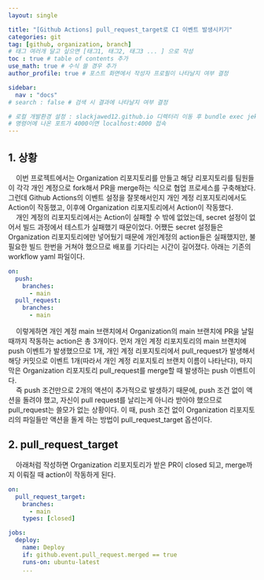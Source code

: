 ```yaml
---
layout: single

title: "[Github Actions] pull_request_target로 CI 이벤트 발생시키기"
categories: git
tag: [github, organization, branch]
# 태그 여러개 달고 싶으면 [태그1, 태그2, 태그3 ... ] 으로 작성
toc : true # table of contents 추가
use_math: true # 수식 쓸 경우 추가
author_profile: true # 포스트 화면에서 작성자 프로필이 나타날지 여부 결정

sidebar:
  nav : "docs"
# search : false # 검색 시 결과에 나타날지 여부 결정

# 로컬 개발환경 설정 : slackjawed12.github.io 디렉터리 이동 후 bundle exec jekyll serve 명령어 실행
# 명령어에 나온 포트가 4000이면 localhost:4000 접속
---
```


## 1. 상황
 
&nbsp; &nbsp; 이번 프로젝트에서는 Organization 리포지토리를 만들고 해당 리포지토리를 팀원들이 각각 개인 계정으로 fork해서 PR을 merge하는 식으로 협업 프로세스를 구축해놨다. 그런데 Github Actions의 이벤트 설정을 잘못해서인지 개인 계정 리포지토리에서도 Action이 작동했고, 이후에 Organization 리포지토리에서 Action이 작동했다.   
&nbsp; &nbsp; 개인 계정의 리포지토리에서는 Action이 실패할 수 밖에 없었는데, secret 설정이 없어서 빌드 과정에서 테스트가 실패했기 때문이었다. 어쨌든 secret 설정들은 Organization 리포지토리에만 넣어뒀기 때문에 개인계정의 action들은 실패했지만, 불필요한 빌드 한번을 거쳐야 했으므로 배포를 기다리는 시간이 길어졌다. 아래는 기존의 workflow yaml 파일이다.

``` yaml
on:
  push:
    branches:
      - main
  pull_request:
    branches:
      - main
```
&nbsp; &nbsp; 이렇게하면 개인 계정 main 브랜치에서 Organization의 main 브랜치에 PR을 날릴때까지 작동하는 action은 총 3개이다. 먼저 개인 계정 리포지토리의 main 브랜치에 push 이벤트가 발생했으므로 1개, 개인 계정 리포지토리에서 pull_request가 발생해서 해당 커밋으로 이벤트 1개(따라서 개인 계정 리포지토리 브랜치 이름이 나타난다), 마지막은 Organization 리포지토리 pull_request를 merge할 때 발생하는 push 이벤트이다.   
&nbsp; &nbsp; 즉 push 조건만으로 2개의 액션이 추가적으로 발생하기 때문에, push 조건 없이 액션을 돌려야 했고, 자신이 pull request를 날리는게 아니라 받아야 했으므로 pull_request는 쓸모가 없는 상황이다. 이 때, push 조건 없이 Organization 리포지토리의 파일들만 액션을 돌게 하는 방법이 pull_request_target 옵션이다.


## 2. pull_request_target

&nbsp; &nbsp; 아래처럼 작성하면 Organization 리포지토리가 받은 PR이 closed 되고, merge까지 이뤄질 때 action이 작동하게 된다.

``` yaml
on:
  pull_request_target:
    branches:
      - main
    types: [closed]

jobs:
  deploy:
    name: Deploy
    if: github.event.pull_request.merged == true
    runs-on: ubuntu-latest
    ...
```

